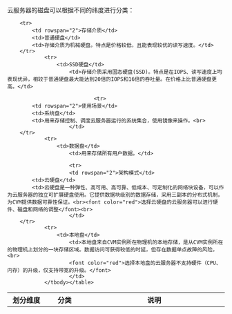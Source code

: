 云服务器的磁盘可以根据不同的纬度进行分类：

<table class="cbscategory">
        <tbody><tr>
            <th style="width: 5%;">划分维度</th>
            <th style="width: 5%;" >分类</th>
            <th style="width: 20%;" >说明</th>
        </tr>
       
        <tr>
            <td rowspan="2">存储介质</td>
            <td>普通硬盘</td>
            <td>存储介质为机械硬盘。特点是价格较低，且能表现较优的读写速度。</td>
        </tr>
				<tr>
				    <td>SSD硬盘</td>
						<td>存储介质采用固态硬盘(SSD)。特点是在IOPS、读写速度上均表现优异，相较于普通硬盘最大能达到20倍的IOPS和16倍的吞吐量。在价格上比普通硬盘更高。</td>
						
						        <tr>
            <td rowspan="2">使用场景</td>
            <td>系统盘</td>
            <td>用来存储控制、调度云服务器运行的系统集合，使用镜像来操作。<br>
						</td>
        </tr>
				<tr>
				    <td>数据盘</td>
						<td>用来存储所有用户数据。</td>
						
						<tr>
						<td rowspan="2">架构模式</td>
            <td>云硬盘</td>
            <td>云硬盘是一种弹性、高可用、高可靠、低成本、可定制化的网络块设备，可以作为云服务器的独立可扩展硬盘使用。它提供数据块级别的数据存储，采用三副本的分布式机制，为CVM提供数据可靠性保证。<br><font color="red">选择云硬盘的云服务器可以进行硬件、磁盘和网络的调整</font><br>
						</td>
        </tr>
				<tr>
				    <td>本地盘</td>
						<td>本地盘来自CVM实例所在物理机的本地存储，是从CVM实例所在的物理机上划分的一块存储区域。数据访问可获得较低的时延，但存在数据单点故障的风险。<br>
						<font color="red">选择本地盘的云服务器不支持硬件（CPU、内存）的升级，仅支持带宽的升级。</font>
						</td>
				</tbody></table>
